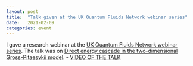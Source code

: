 ```yaml
---
layout: post
title:  "Talk given at the UK Quantum Fluids Network webinar series"
date:   2021-02-09
categories: event
---
```


I gave a research webinar at the [UK Quantum Fluids Network webinar series](https://uk-quantum-fluids-network.github.io/webinars/). The talk was on [Direct energy cascade in the two-dimensional Gross-Pitaesvkii model](/research/assets/slides/210209_QFNetwork.pdf). - [VIDEO OF THE TALK](https://youtu.be/Ti7RAIDN7Bw)


